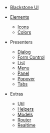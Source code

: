 * [Blackstone UI](/README.md)

* [Elements](/elements/README.md)
    * [Icons](./icons.md)
    * [Colors](./colors.md)

* Presenters
    * [Dialog](/presenters/dialog/README.md)
    * [Form Control](/presenters/form-control/README.md)
    * [List](/presenters/list/README.md)
    * [Menu](/presenters/menu/README.md)
    * [Panel](/presenters/panel/README.md)
    * [Popover](/presenters/popover/README.md)
    * [Tabs](/presenters/tabs/README.md)

* Extras
    * [Util](/util/README.md)
    * [Helpers](/helpers/README.md)
    * [Models](/models/README.md)
    * [Router](/router/README.md)
    * [Realtime](/realtime/README.md)